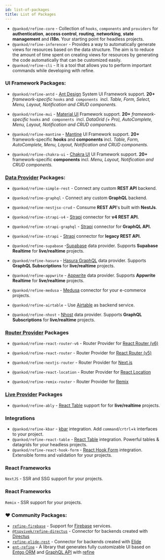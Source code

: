 ```yaml
---
id: list-of-packages
title: List of Packages
---
```


- `@pankod/refine-core` - Collection of `hooks`, `components` and `providers` for **authentication**, **access control**, **routing**, **networking**, **state management** and **i18n**. Your starting point for headless projects.
- `@pankod/refine-inferencer` - Provides a way to automatically generate views for resources based on the data structure. The aim is to reduce the amount of time spent on creating views for resources by generating the code automatically that can be customized easily. 
- `@pankod/refine-cli` - It is a tool that allows you to perform important commands while developing with refine.


### UI Framework Packages:

- `@pankod/refine-antd` -  [Ant Design](https://ant.design/) System UI Framework support.  **20+** *framework-specific*  `hooks` and  `components`  incl. *Table, Form, Select, Menu, Layout, Notification and CRUD components.*

- `@pankod/refine-mui` - [Material UI](https://mui.com/) Framework support. **20+** *framework-specific*  `hooks` and  `components`  incl. *DataGrid (+ Pro), AutoComplete, Menu, Layout, Notification and CRUD components.*

- `@pankod/refine-mantine` - [Mantine](https://mantine.dev/) UI Framework support. **20+** framework-specific **hooks** and **components** incl. *Table, Form, AutoComplete, Menu, Layout, Notification and CRUD components.*

- `@pankod/refine-chakra-ui` - [Chakra UI](https://chakra-ui.com/) UI Framework support. **20+** framework-specific **components** incl. *Menu, Layout, Notification and CRUD components.*

### [Data Provider](https://refine.dev/docs/core/providers/data-provider/) Packages:

  

- `@pankod/refine-simple-rest` - Connect any custom **REST API** backend.

- `@pankod/refine-graphql` - Connect any custom **GraphQL** backend.

- `@pankod/refine-nestjsx-crud` -  Consume **REST API**'s built with **NestJs**.

- `@pankod/refine-strapi-v4` - [Strapi](https://strapi.io/) connector for **v4 REST API.**

- `@pankod/refine-strapi-graphql` - [Strapi](https://strapi.io/) connector for **GraphQL API.**

- `@pankod/refine-strapi` - [Strapi](https://strapi.io/) connector for **legacy REST API.**

- `@pankod/refine-supabase` -[Supabase](https://supabase.com/) data provider. Supports **Supabase Realtime** for **live/realtime** projects.

- `@pankod/refine-hasura` -  [Hasura GraphQL](https://hasura.io/) data provider. Supports **GraphQL Subscriptions** for **live/realtime** projects.

- `@pankod/refine-appwrite` - [Appwrite](https://appwrite.io/) data provider. Supports **Appwrite Realtime** for **live/realtime** projects.

- `@pankod/refine-medusa` -  [Medusa](https://medusajs.com/) connector for your e-commerce projects.

- `@pankod/refine-airtable` - Use [Airtable](https://airtable.com/) as backend service.

- `@pankod/refine-nhost` -   [Nhost](https://nhost.io/) data provider. Supports **GraphQL Subscriptions** for **live/realtime** projects.


### [Router Provider](https://refine.dev/docs/core/providers/router-provider/) Packages


- `@pankod/refine-react-router-v6` - Router Provider for [React Router (v6)](https://reactrouter.com)

- `@pankod/refine-react-router` - Router Provider for [React Router (v5)](https://v5.reactrouter.com/)

- `@pankod/refine-nextjs-router` - Router Provider for [Next.js](https://nextjs.org/docs/api-reference/next/router#userouter)

- `@pankod/refine-react-location` - Router Provider for [React Location](https://github.com/tannerlinsley/react-location)

- `@pankod/refine-remix-router` - Router Provider for [Remix](https://remix.run/)


### [Live Provider](https://refine.dev/docs/core/providers/live-provider/) Packages


- `@pankod/refine-ably` - [React Table](https://ably.com/) support for for **live/realtime** projects.


### Integrations

- `@pankod/refine-kbar` - [kbar](https://kbar.vercel.app/) integration. Add `command`/`crtrl`+`k` interfaces to your project.
-  `@pankod/refine-react-table` - [React Table](https://tanstack.com/table/v8) integration. Powerful tables & datagrids for your headless projects. 
-  `@pankod/refine-react-hook-form` - [React Hook Form](https://react-hook-form.com/) integration. Extensible forms and validation for your projects.

### React Frameworks
 `NextJS` - SSR and SSG support for your projects.

### React Frameworks
 `Remix` - SSR support for your projects.

### ❤️ Community Packages:

- [`refine-firebase`](https://github.com/resulturan/refine-firebase) - Support for [Firebase](https://firebase.google.com/) services.
- [`@tspvivek/refine-directus`](https://github.com/tspvivek/refine-directus) - Connector for backends created with [Directus](https://directus.io/)
- [`refine-elide-rest`](https://github.com/chirdeeptomar/refine-elide-rest) - Connector for backends created with [Elide](https://elide.io/)
- [`ent-refine`](https://github.com/diazoxide/entrefine) - A library that generates fully customizable UI based on [Entgo ORM](https://entgo.io/) and [GraphQL API](https://graphql.org/) with [refine](https://github.com/refinedev/refine)
  
